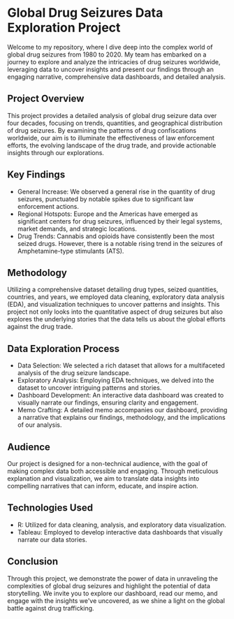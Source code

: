 # Global Drug Seizures Data Exploration Project

Welcome to my repository, where I dive deep into the complex world of global drug seizures from 1980 to 2020. My team has embarked on a journey to explore and analyze the intricacies of drug seizures worldwide, leveraging data to uncover insights and present our findings through an engaging narrative, comprehensive data dashboards, and detailed analysis.

## Project Overview
This project provides a detailed analysis of global drug seizure data over four decades, focusing on trends, quantities, and geographical distribution of drug seizures. By examining the patterns of drug confiscations worldwide, our aim is to illuminate the effectiveness of law enforcement efforts, the evolving landscape of the drug trade, and provide actionable insights through our explorations.

## Key Findings
- General Increase: We observed a general rise in the quantity of drug seizures, punctuated by notable spikes due to significant law enforcement actions.
- Regional Hotspots: Europe and the Americas have emerged as significant centers for drug seizures, influenced by their legal systems, market demands, and strategic locations.
- Drug Trends: Cannabis and opioids have consistently been the most seized drugs. However, there is a notable rising trend in the seizures of Amphetamine-type stimulants (ATS).

## Methodology
Utilizing a comprehensive dataset detailing drug types, seized quantities, countries, and years, we employed data cleaning, exploratory data analysis (EDA), and visualization techniques to uncover patterns and insights. This project not only looks into the quantitative aspect of drug seizures but also explores the underlying stories that the data tells us about the global efforts against the drug trade.

## Data Exploration Process
- Data Selection: We selected a rich dataset that allows for a multifaceted analysis of the drug seizure landscape.
- Exploratory Analysis: Employing EDA techniques, we delved into the dataset to uncover intriguing patterns and stories.
- Dashboard Development: An interactive data dashboard was created to visually narrate our findings, ensuring clarity and engagement.
- Memo Crafting: A detailed memo accompanies our dashboard, providing a narrative that explains our findings, methodology, and the implications of our analysis.

## Audience
Our project is designed for a non-technical audience, with the goal of making complex data both accessible and engaging. Through meticulous explanation and visualization, we aim to translate data insights into compelling narratives that can inform, educate, and inspire action.

## Technologies Used
- R: Utilized for data cleaning, analysis, and exploratory data visualization.
- Tableau: Employed to develop interactive data dashboards that visually narrate our data stories.

## Conclusion
Through this project, we demonstrate the power of data in unraveling the complexities of global drug seizures and highlight the potential of data storytelling. We invite you to explore our dashboard, read our memo, and engage with the insights we've uncovered, as we shine a light on the global battle against drug trafficking.

